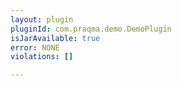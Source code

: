 ```yaml
---
layout: plugin
pluginId: com.praqma.demo.DemoPlugin
isJarAvailable: true
error: NONE
violations: []

---
```

